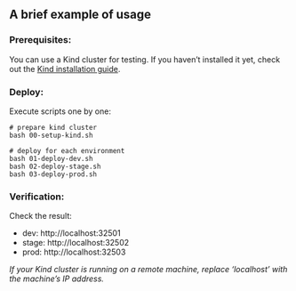 ## A brief example of usage

### Prerequisites:

You can use a Kind cluster for testing. If you haven’t installed it yet, check out the [Kind installation guide](https://kind.sigs.k8s.io/).

### Deploy:

Execute scripts one by one:
```
# prepare kind cluster
bash 00-setup-kind.sh

# deploy for each environment
bash 01-deploy-dev.sh
bash 02-deploy-stage.sh
bash 03-deploy-prod.sh
```

### Verification:

Check the result:
- dev: http://localhost:32501
- stage: http://localhost:32502
- prod: http://localhost:32503

_If your Kind cluster is running on a remote machine, replace ‘localhost’ with the machine’s IP address._
